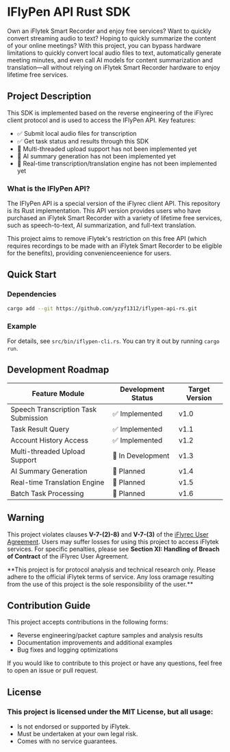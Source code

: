 # IFlyPen API Rust SDK

Own an iFlytek Smart Recorder and enjoy free services? Want to quickly convert streaming audio to text? Hoping to quickly summarize the content of your online meetings? With this project, you can bypass hardware limitations to quickly convert local audio files to text, automatically generate meeting minutes, and even call AI models for content summarization and translation—all without relying on iFlytek Smart Recorder hardware to enjoy lifetime free services.

## Project Description

This SDK is implemented based on the reverse engineering of the iFlyrec client protocol and is used to access the IFlyPen API. Key features:
- ✅ Submit local audio files for transcription
- ✅ Get task status and results through this SDK
- 🚫 Multi-threaded upload support has not been implemented yet
- 🚫 AI summary generation has not been implemented yet
- 🚫 Real-time transcription/translation engine has not been implemented yet

### What is the IFlyPen API?

The IFlyPen API is a special version of the iFlyrec client API. This repository is its Rust implementation. This API version provides users who have purchased an iFlytek Smart Recorder with a variety of lifetime free services, such as speech-to-text, AI summarization, and full-text translation.

This project aims to remove iFlytek's restriction on this free API (which requires recordings to be made with an iFlytek Smart Recorder to be eligible for the benefits), providing convenienceenience for users.

## Quick Start

### Dependencies

```bash
cargo add --git https://github.com/yzyf1312/iflypen-api-rs.git
```

### Example

For details, see `src/bin/iflypen-cli.rs`. You can try it out by running `cargo run`.

## Development Roadmap

| Feature Module                       | Development Status | Target Version |
| ------------------------------------ | ------------------ | -------------- |
| Speech Transcription Task Submission | ✅ Implemented      | v1.0           |
| Task Result Query                    | ✅ Implemented      | v1.1           |
| Account History Access               | ✅ Implemented      | v1.2           |
| Multi-threaded Upload Support        | 🔧 In Development   | v1.3           |
| AI Summary Generation                | 🚧 Planned          | v1.4           |
| Real-time Translation Engine         | 🚧 Planned          | v1.5           |
| Batch Task Processing                | 🚧 Planned          | v1.6           |

## Warning

This project violates clauses **V-7-(2)-8)** and **V-7-(3)** of the [iFlyrec User Agreement](https://static.iflyrec.com/v1/iflyrectjpt/publicread01/privacyPolicy/tjzs/userPrivacyPolicy.html). Users may suffer losses for using this project to access iFlytek services. For specific penalties, please see **Section XI: Handling of Breach of Contract** of the iFlyrec User Agreement.

\*\*This project is for protocol analysis and technical research only. Please adhere to the official iFlytek terms of service. Any loss oramage resulting from the use of this project is the sole responsibility of the user.**

## Contribution Guide

This project accepts contributions in the following forms:

- Reverse engineering/packet capture samples and analysis results
- Documentation improvements and additional examples
- Bug fixes and logging optimizations

If you would like to contribute to this project or have any questions, feel free to open an issue or pull request.

## License

### This project is licensed under the MIT License, but all usage:
- Is not endorsed or supported by iFlytek.
- Must be undertaken at your own legal risk.
- Comes with no service guarantees.